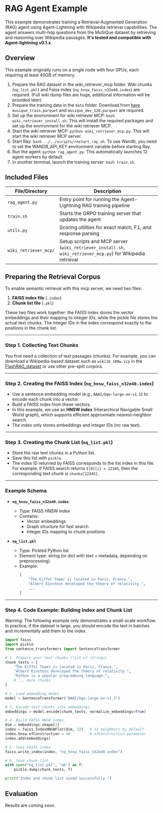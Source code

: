 # RAG Agent Example

This example demonstrates training a Retrieval-Augmented Generation (RAG) agent using Agent-Lightning with Wikipedia retrieval capabilities. The agent answers multi-hop questions from the MuSiQue dataset by retrieving and reasoning over Wikipedia passages. **It's tested and compatible with Agent-lightning v0.1.x**.

## Overview

This example originally runs on a single node with four GPUs, each requiring at least 40GB of memory.

1. Prepare the RAG dataset in the wiki_retriever_mcp folder. Wiki chunks (`nq_list.pkl`) and Faiss index (`nq_hnsw_faiss_n32e40.index`) are required. (Full wiki dump files are huge, additional information will be provided later)
2. Prepare the training data in the `data` folder. Download from [here](https://drive.google.com/drive/folders/1hEqOY4EbplUB5ew-8UPFhV_5QU2j7WCN?usp=drive_link). `musique_train.parquet` and `musique_dev_128.parquet` are required.
3. Set up the environment for wiki retriever MCP: `bash wiki_retriever_install.sh`. This will install the required packages and set up the environment for the wiki retriever MCP.
4. Start the wiki retriever MCP: `python wiki_retriever_mcp.py`. This will start the wiki retriever MCP server.
5. Start Ray: `bash ../../scripts/restart_ray.sh`. To use Wandb, you need to set the WANDB_API_KEY environment variable before starting Ray.
6. Run the agent: `python rag_agent.py`. This automatically launches 12 agent workers by default.
7. In another terminal, launch the training server: `bash train.sh`.

## Included Files

| File/Directory | Description |
|----------------|-------------|
| `rag_agent.py` | Entry point for running the Agent-Lightning RAG training pipeline |
| `train.sh` | Starts the GRPO training server that updates the agent |
| `utils.py` | Scoring utilities for exact match, F1, and response parsing |
| `wiki_retriever_mcp/` | Setup scripts and MCP server (`wiki_retriever_install.sh`, `wiki_retriever_mcp.py`) for Wikipedia retrieval |

## Preparing the Retrieval Corpus

To enable semantic retrieval with this mcp server, we need two files:

1. **FAISS index file** (`.index`)
2. **Chunk list file** (`.pkl`)

These two files work together: the FAISS index stores the vector embeddings and their mapping to integer IDs, while the pickle file stores the actual text chunks. The integer IDs in the index correspond exactly to the positions in the chunk list.

---

### Step 1. Collecting Text Chunks

You first need a collection of text passages (chunks). For example, you can download a Wikipedia-based dataset such as `wiki18_100w.zip` in the [FlashRAG_dataset](https://huggingface.co/datasets/FlashRAG) or use other pre-split corpora.

---

### Step 2. Creating the FAISS Index (`nq_hnsw_faiss_n32e40.index`)

- Use a sentence embedding model (e.g., `BAAI/bge-large-en-v1.5`) to encode each chunk into a vector.
- Build a FAISS index from these vectors.
- In this example, we use an **HNSW index** (Hierarchical Navigable Small World graph), which supports efficient approximate nearest-neighbor search.
- The index only stores embeddings and integer IDs (no raw text).

---

### Step 3. Creating the Chunk List (`nq_list.pkl`)

- Store the raw text chunks in a Python list.
- Save this list with `pickle`.
- The index ID returned by FAISS corresponds to the list index in this file. For example, if FAISS search returns `I[0][i] = 12345`, then the corresponding text chunk is `chunks[12345]`.

---

### Example Schema

- **`nq_hnsw_faiss_n32e40.index`**
  - Type: FAISS HNSW index
  - Contains:
    - Vector embeddings
    - Graph structure for fast search
    - Integer IDs mapping to chunk positions

- **`nq_list.pkl`**
  - Type: Pickled Python list
  - Element type: string (or dict with text + metadata, depending on preprocessing)
  - Example:
    ```python
    [
        "The Eiffel Tower is located in Paris, France.",
        "Albert Einstein developed the theory of relativity.",
        ...
    ]
    ```

---

### Step 4. Code Example: Building Index and Chunk List
Warning: The following example only demonstrates a small-scale workflow. In practice, if the dataset is large, you should encode the text in batches and incrementally add them to the index.

```python
import faiss
import pickle
from sentence_transformers import SentenceTransformer

# 1. Prepare your text chunks (list of strings)
chunk_texts = [
    "The Eiffel Tower is located in Paris, France.",
    "Albert Einstein developed the theory of relativity.",
    "Python is a popular programming language.",
    # ... more chunks
]

# 2. Load embedding model
model = SentenceTransformer("BAAI/bge-large-en-v1.5")

# 3. Encode text chunks into embeddings
embeddings = model.encode(chunk_texts, normalize_embeddings=True)

# 4. Build FAISS HNSW index
dim = embeddings.shape[1]
index = faiss.IndexHNSWFlat(dim, 32)   # 32 neighbors by default
index.hnsw.efConstruction = 40         # efConstruction parameter
index.add(embeddings)

# 5. Save FAISS index
faiss.write_index(index, "nq_hnsw_faiss_n32e40.index")

# 6. Save chunk list
with open("nq_list.pkl", "wb") as f:
    pickle.dump(chunk_texts, f)

print("Index and chunk list saved successfully.")
```


## Evaluation

Results are coming soon.
